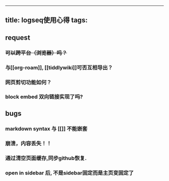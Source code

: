 
---
title: logseq使用心得
tags:
---
## request
### ~~可以跨平台（浏览器）吗？~~
### 与[[org-roam]], [[tiddlywiki]]可否互相导出？
### 网页剪切功能如何？
### block embed 双向链接实现了吗?
## bugs
### markdown syntax 与 [[]] 不能嵌套
### 崩溃，内容丢失！！
### 通过清空页面缓存,同步github恢复.
### open in sidebar 后, 不是sidebar固定而是主页变固定了

